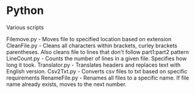 # Python
Various scripts

Filemove.py - Moves file to specified location based on extension
CleanFile.py - Cleans all characters within brackets, curley brackets parentheses. Also cleans file to lines that don't follow part1:part2 pattern
LineCount.py - Counts the number of lines in a given file. Specifies how long it took.
Translator.py - Translates headers and replaces text with English version. 
Csv2Txt.py - Converts csv files to txt based on specific requirements
RenameFile.py - Renames all files to a specific name. If file name already exists, moves to the next number. 